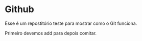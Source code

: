 # Github

Esse é um repostitório teste para mostrar como o Git funciona.

Primeiro devemos add para depois comitar.
